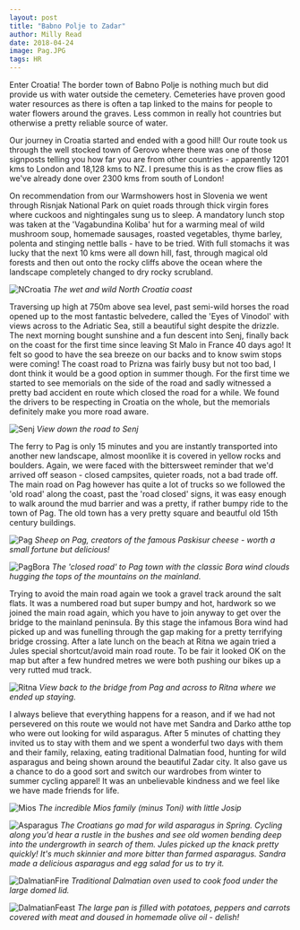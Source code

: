 ```yaml
---
layout: post
title: "Babno Polje to Zadar"
author: Milly Read
date: 2018-04-24
image: Pag.JPG
tags: HR
---
```


Enter Croatia! The border town of Babno Polje is nothing much but did provide us with water outside the cemetery. Cemeteries have proven good water resources as there is often a tap linked to the mains for people to water flowers around the graves. Less common in really hot countries but otherwise a pretty reliable source of water.  

Our journey in Croatia started and ended with a good hill! Our route took us through the well stocked town of Gerovo where there was one of those signposts telling you how far you are from other countries - apparently 1201 kms to London and 18,128 kms to NZ. I presume this is as the crow flies as we've already done over 2300 kms from south of London!

On recommendation from our Warmshowers host in Slovenia we went through Risnjak National Park on quiet roads through thick virgin fores where cuckoos and nightingales sung us to sleep. A mandatory lunch stop was taken at the 'Vagabundina Koliba' hut for a warming meal of wild mushroom soup, homemade sausages, roasted vegetables, thyme barley, polenta and stinging nettle balls - have to be tried. With full stomachs it was lucky that the next 10 kms were all down hill, fast, through magical old forests and then out onto the rocky cliffs above the ocean where the landscape completely changed to dry rocky scrubland. 

![NCroatia](assets/img/NCroatia.JPG) *The wet and wild North Croatia coast*  

Traversing up high at 750m above sea level, past semi-wild horses the road opened up to the most fantastic belvedere, called the 'Eyes of Vinodol' with views across to the Adriatic Sea, still a beautiful sight despite the drizzle. The next morning bought sunshine and a fun descent into Senj, finally back on the coast for the first time since leaving St Malo in France 40 days ago! It felt so good to have the sea breeze on our backs and to know swim stops were coming! The coast road to Prizna was fairly busy but not too bad, I dont think it would be a good option in summer though. For the first time we started to see memorials on the side of the road and sadly witnessed a pretty bad accident en route which closed the road for a while. We found the drivers to be respecting in Croatia on the whole, but the memorials definitely make you more road aware.  

![Senj](assets/img/Senj.JPG) *View down the road to Senj*  

The ferry to Pag is only 15 minutes and you are instantly transported into another new landscape, almost moonlike it is covered in yellow rocks and boulders. Again, we were faced with the bittersweet reminder that we'd arrived off season - closed campsites, quieter roads, not a bad trade off. The main road on Pag however has quite a lot of trucks so we followed the 'old road' along the coast, past the 'road closed' signs, it was easy enough to walk around the mud barrier and was a pretty, if rather bumpy ride to the town of Pag. The old town has a very pretty square and beautful old 15th century buildings. 

![Pag](assets/img/Pag.JPG) *Sheep on Pag, creators of the famous Paskisur cheese - worth a small fortune but delicious!*  

![PagBora](assets/img/PagBora.jpg) *The 'closed road' to Pag town with the classic Bora wind clouds hugging the tops of the mountains on the mainland.*  

Trying to avoid the main road again we took a gravel track around the salt flats. It was a numbered road but super bumpy and hot, hardwork so we joined the main road again, which you have to join anyway to get over the bridge to the mainland peninsula. By this stage the infamous Bora wind had picked up and was funelling through the gap making for a pretty terrifying bridge crossing. After a late lunch on the beach at Ritna we again tried a Jules special shortcut/avoid main road route. To be fair it looked OK on the map but after a few hundred metres we were both pushing our bikes up a very rutted mud track. 

![Ritna](assets/img/Ritna.JPG) *View back to the bridge from Pag and across to Ritna where we ended up staying.*  

I always believe that everything happens for a reason, and if we had not persevered on this route we would not have met Sandra and Darko atthe top who were out looking for wild asparagus. After 5 minutes of chatting they invited us to stay with them and we spent a wonderful two days with them and their family, relaxing, eating traditional Dalmatian food, hunting for wild asparagus and being shown around the beautiful Zadar city. It also gave us a chance to do a good sort and switch our wardrobes from winter to summer cycling apparel! It was an unbelievable kindness and we feel like we have made friends for life.

![Mios](assets/img/Mios.jpg) *The incredible Mios family (minus Toni) with little Josip*  

![Asparagus](assets/img/Asparagus.jpg) *The Croatians go mad for wild asparagus in Spring. Cycling along you'd hear a rustle in the bushes and see old women bending deep into the undergrowth in search of them. Jules picked up the knack pretty quickly! It's much skinnier and more bitter than farmed asparagus. Sandra made a delicious asparagus and egg salad for us to try it.*  

![DalmatianFire](assets/img/DalmatianFire.jpg) *Traditional Dalmatian oven used to cook food under the large domed lid.*

![DalmatianFeast](assets/img/DalmatianFeast.jpg) *The large pan is filled with potatoes, peppers and carrots covered with meat and doused in homemade olive oil - delish!*  




